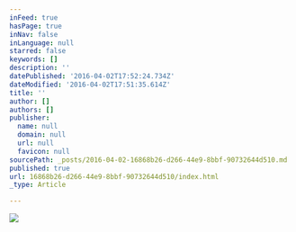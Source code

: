 ```yaml
---
inFeed: true
hasPage: true
inNav: false
inLanguage: null
starred: false
keywords: []
description: ''
datePublished: '2016-04-02T17:52:24.734Z'
dateModified: '2016-04-02T17:51:35.614Z'
title: ''
author: []
authors: []
publisher:
  name: null
  domain: null
  url: null
  favicon: null
sourcePath: _posts/2016-04-02-16868b26-d266-44e9-8bbf-90732644d510.md
published: true
url: 16868b26-d266-44e9-8bbf-90732644d510/index.html
_type: Article

---
```

![](https://the-grid-user-content.s3-us-west-2.amazonaws.com/ecf80fd5-8d95-4169-a073-13b2dff83362.jpg)
